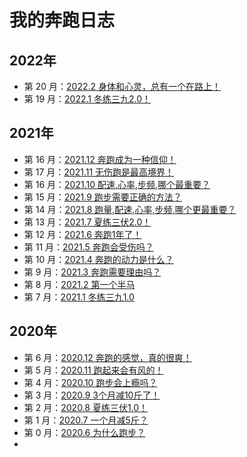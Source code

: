 
# 我的奔跑日志

## 2022年
- 第 20 月：[2022.2 身体和心灵，总有一个在路上！](./sport/month-202202.md)
- 第 19 月：[2022.1 冬练三九2.0！](./sport/月报_202201.md)

## 2021年
- 第 16 月：[2021.12 奔跑成为一种信仰！](./sport/月报_202112.md)
- 第 17 月：[2021.11 无伤跑是最高境界！](./sport/月报_202111.md)
- 第 16 月：[2021.10 配速,心率,步频,哪个最重要？](./sport/月报_202110.md)
- 第 15 月：[2021.9 跑步需要正确的方法？](./sport/月报_202109.md)
- 第 14 月：[2021.8 跑量,配速,心率,步频,哪个更最重要？](./sport/月报_202108.md)
- 第 13 月：[2021.7 夏练三伏2.0！](./sport/月报_202107.md)
- 第 12 月：[2021.6 奔跑1年了！](./sport/月报_202106.md)
- 第 11 月：[2021.5 奔跑会受伤吗？](./sport/月报_202105.md)
- 第 10 月：[2021.4 奔跑的动力是什么？](./sport/月报_202104.md)
- 第 9 月：[2021.3 奔跑需要理由吗？](./sport/月报_202103.md)
- 第 8 月：[2021.2 第一个半马](./sport/月报_202102.md)
- 第 7 月：[2021.1 冬练三九1.0](./sport/月报_202101.md)

## 2020年
- 第 6 月：[2020.12 奔跑的感觉，真的很爽！](./sport/月报_202012.md)
- 第 5 月：[2020.11 跑起来会有风的！](./sport/月报_202011.md)
- 第 4 月：[2020.10 跑步会上瘾吗？](./sport/月报_202010.md)
- 第 3 月：[2020.9 3个月减10斤了！](./sport/月报_202009.md)
- 第 2 月：[2020.8 夏练三伏1.0！](./sport/月报_202008.md)
- 第 1 月：[2020.7 一个月减5斤？](./sport/月报_202007.md)
- 第 0 月：[2020.6 为什么跑步？](./sport/月报_202006.md)
- 
